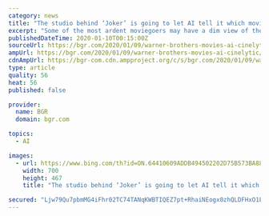 ```yaml
---
category: news
title: "The studio behind ‘Joker’ is going to let AI tell it which movies to make"
excerpt: "Some of the most ardent moviegoers may have a dim view of the product coming out of Hollywood these days — that everything seems to be either a reboot or a remake, a superhero movie, or another installment of a franchise. Basically, that Tinseltown has long been suffering from a creative drought and a lack of fresh new ideas, so all Hollywood ..."
publishedDateTime: 2020-01-10T00:15:00Z
sourceUrl: https://bgr.com/2020/01/09/warner-brothers-movies-ai-cinelytic/
ampUrl: https://bgr.com/2020/01/09/warner-brothers-movies-ai-cinelytic/amp/
cdnAmpUrl: https://bgr-com.cdn.ampproject.org/c/s/bgr.com/2020/01/09/warner-brothers-movies-ai-cinelytic/amp/
type: article
quality: 56
heat: 56
published: false

provider:
  name: BGR
  domain: bgr.com

topics:
  - AI

images:
  - url: https://www.bing.com/th?id=ON.64410609ADDB494502202D75B573BA88
    width: 700
    height: 467
    title: "The studio behind ‘Joker’ is going to let AI tell it which movies to make"

secured: "Ljw79Qu7pbmMG4iFhr02TC74TANqKWBTIQEZ7pt+RhaiNEogx0zhQLDFHxO1LppbPboVZq95j1EN+hMC8vqG06J3mAVGdAM8k42/62idddHb35/tAje5ZHfYk2QmKu+FsRRKV9+KEvc3qkS2maOknCYkipQbfUlOvJtzUZizqaxyG0BjGTzp4uY13DEZOFcFouwKsf1iI0GgYYeeW0B316Nsgley50VdrlKWX0GsNXtf45Zwi22oesw0QTztby5sTE+w5Vp+ixy3Xx2FhU547Q==;uULvIOTTsFlPlfMwH8Vtbg=="
---
```


